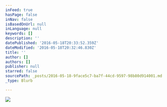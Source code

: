 ```yaml
---
inFeed: true
hasPage: false
inNav: false
isBasedOnUrl: null
inLanguage: null
keywords: []
description: ''
datePublished: '2016-05-18T20:33:52.359Z'
dateModified: '2016-05-18T20:32:46.830Z'
title: ''
author: []
authors: []
publisher: null
starred: false
sourcePath: _posts/2016-05-18-9face5c7-ba7f-44cd-9597-98b80d914001.md
_type: Blurb

---
```

![](https://the-grid-user-content.s3-us-west-2.amazonaws.com/f9fc0001-14b5-4881-9a51-e892d6dc1ff1.jpg)